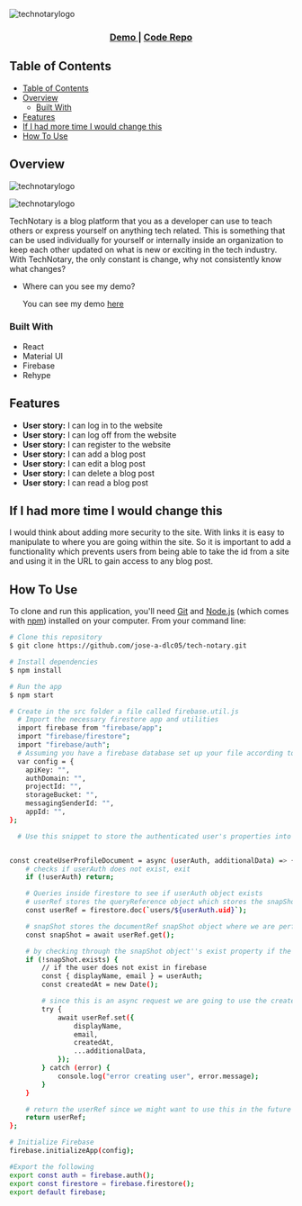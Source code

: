 <!-- Please update value in the {}  -->

![technotarylogo](https://drive.google.com/uc?export=view&id=1wdlQU8uYvTCuD2PjDiqGY3mxKox5qbhD)

<div align="center">
  <h3>
    <a href="https://tech-notary.netlify.app/">
      Demo
    </a>
    <span> | </span>
    <a href="https://github.com/jose-a-dlc05/tech-notary">
      Code Repo
    </a>
  </h3>
</div>

<!-- TABLE OF CONTENTS -->

## Table of Contents

- [Table of Contents](#table-of-contents)
- [Overview](#overview)
	- [Built With](#built-with)
- [Features](#features)
- [If I had more time I would change this](#if-i-had-more-time-i-would-change-this)
- [How To Use](#how-to-use)

<!-- OVERVIEW -->

## Overview


![technotarylogo](https://drive.google.com/uc?export=view&id=1X4S2NBw1Q48Jq-oaO39eXeQbsyHapSxG)


![technotarylogo](https://drive.google.com/uc?export=view&id=1E-6a2XyGqpfUDUq61Q-ASzP4wEJau93X)


TechNotary is a blog platform that you as a developer can use to teach others or express yourself on anything tech related. This is something that can be used individually for yourself or internally inside an organization to keep each other updated on what is new or exciting in the tech industry. With TechNotary, the only constant is change, why not consistently know what changes?

- Where can you see my demo?

  You can see my demo [here](https://tech-notary.netlify.app/)

### Built With

<!-- This section should list any major frameworks that you built your project using. Here are a few examples.-->

- React
- Material UI
- Firebase
- Rehype

## Features

<!-- List the features of your application or follow the template. Don't share the figma file here :) -->

- **User story:** I can log in to the website
- **User story:** I can log off from the website
- **User story:** I can register to the website
- **User story:** I can add a blog post
- **User story:** I can edit a blog post
- **User story:** I can delete a blog post
- **User story:** I can read a blog post

## If I had more time I would change this

I would think about adding more security to the site. With links it is easy to manipulate to where you are going within the site. So it is important to add a functionality which prevents users from being able to take the id from a site and using it in the URL to gain access to any blog post.

## How To Use

<!-- Example: -->

To clone and run this application, you'll need [Git](https://git-scm.com) and [Node.js](https://nodejs.org/en/download/) (which comes with [npm](http://npmjs.com)) installed on your computer. From your command line:

```bash
# Clone this repository
$ git clone https://github.com/jose-a-dlc05/tech-notary.git

# Install dependencies
$ npm install

# Run the app
$ npm start

# Create in the src folder a file called firebase.util.js
  # Import the necessary firestore app and utilities
  import firebase from "firebase/app";
  import "firebase/firestore";
  import "firebase/auth";
  # Assuming you have a firebase database set up your file according to how your config object is set up
  var config = {
	apiKey: "",
	authDomain: "",
	projectId: "",
	storageBucket: "",
	messagingSenderId: "",
	appId: "",
};

  # Use this snippet to store the authenticated user's properties into firebase


const createUserProfileDocument = async (userAuth, additionalData) => {
	# checks if userAuth does not exist, exit
	if (!userAuth) return;

	# Queries inside firestore to see if userAuth object exists
	# userRef stores the queryReference object which stores the snapShot object that gives us the actual data. We can call this snapShot object a documentRef which performs CRUD methods.
	const userRef = firestore.doc(`users/${userAuth.uid}`);

	# snapShot stores the documentRef snapShot object where we are performing a get method.
	const snapShot = await userRef.get();

	# by checking through the snapShot object''s exist property if the user exists in firebase
	if (!snapShot.exists) {
		// if the user does not exist in firebase
		const { displayName, email } = userAuth;
		const createdAt = new Date();

		# since this is an async request we are going to use the create method(.set()) to create user
		try {
			await userRef.set({
				displayName,
				email,
				createdAt,
				...additionalData,
			});
		} catch (error) {
			console.log("error creating user", error.message);
		}
	}

	# return the userRef since we might want to use this in the future
	return userRef;
};

# Initialize Firebase
firebase.initializeApp(config);

#Export the following
export const auth = firebase.auth();
export const firestore = firebase.firestore();
export default firebase;
```
